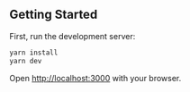 ## Getting Started

First, run the development server:

```bash
yarn install
yarn dev
```

Open [http://localhost:3000](http://localhost:3000) with your browser.
